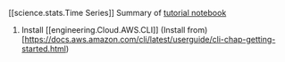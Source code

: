 
[[science.stats.Time Series]]
Summary of [tutorial notebook](https://github.com/aws-samples/amazon-forecast-samples/blob/master/notebooks/advanced/Getting_started_with_AutoML/Getting_started_with_AutoML.ipynb)

1. Install [[engineering.Cloud.AWS.CLI]] 
(Install from)[https://docs.aws.amazon.com/cli/latest/userguide/cli-chap-getting-started.html)







